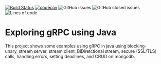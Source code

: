 
[![Build Status](https://www.travis-ci.com/felipegutierrez/explore-grpc.svg?branch=main)](https://www.travis-ci.com/felipegutierrez/explore-grpc)
[![codecov](https://codecov.io/gh/felipegutierrez/explore-grpc/branch/main/graph/badge.svg?token=49Y55XPCCT)](https://codecov.io/gh/felipegutierrez/explore-grpc)
![GitHub issues](https://img.shields.io/github/issues-raw/felipegutierrez/explore-grpc)
![GitHub closed issues](https://img.shields.io/github/issues-closed-raw/felipegutierrez/explore-grpc)
![Lines of code](https://img.shields.io/tokei/lines/github/felipegutierrez/explore-grpc)


# Exploring gRPC using Java

This project shows some examples using gRPC in java using blocking-unary, stream server, stream client, BiDiretctional stream, secure (SSL/TLS) calls, handling errors, setting deadlines, and CRUD on mongodb.




